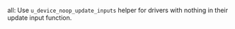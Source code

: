 all: Use `u_device_noop_update_inputs` helper for drivers with nothing in their
update input function.

